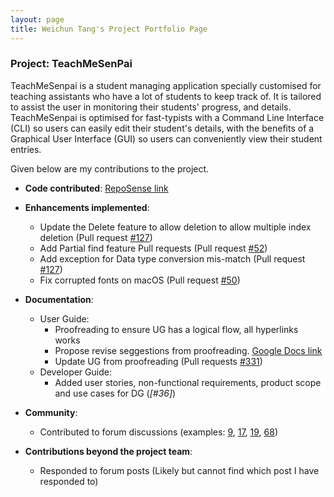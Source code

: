 ```yaml
---
layout: page
title: Weichun Tang's Project Portfolio Page
---
```


### Project: TeachMeSenPai

TeachMeSenpai is a student managing application specially customised for teaching assistants who have a lot of students to keep track of. It is tailored to assist the user in monitoring their students' progress, and details. TeachMeSenpai is optimised for fast-typists with a Command Line Interface (CLI) so users can easily edit their student's details, with the benefits of a Graphical User Interface (GUI) so users can conveniently view their student entries.

Given below are my contributions to the project.

* **Code contributed**: [RepoSense link](https://nus-cs2103-ay2223s2.github.io/tp-dashboard/?search=alextang809&breakdown=true)

* **Enhancements implemented**:
  * Update the Delete feature to allow deletion to allow multiple index deletion (Pull request [\#127]())
  * Add Partial find feature Pull requests (Pull request [\#52]())
  * Add exception for Data type conversion mis-match (Pull request [\#127]())
  * Fix corrupted fonts on macOS (Pull request [\#50]())

* **Documentation**:
  * User Guide:
    * Proofreading to ensure UG has a logical flow, all hyperlinks works
    * Propose revise seggestions from proofreading. [Google Docs link](https://docs.google.com/document/d/17r9UW7hXrXqsuTjcml3N8ksyzeK_k7Jr9UI8u8lC31M/edit)
    * Update UG from proofreading (Pull requests [\#331]())
  * Developer Guide:
    * Added user stories, non-functional requirements, product scope and use cases for DG (_[#36]_)

* **Community**:
  * Contributed to forum discussions (examples: [9](), [17](), [19](), [68]())

* **Contributions beyond the project team**:
  * Responded to forum posts (Likely but cannot find which post I have responded to)

